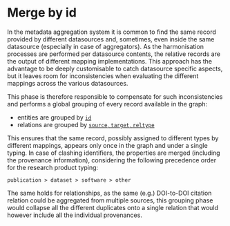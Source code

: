 # Merge by id

In the metadata aggregation system it is common to find the same record provided by 
different datasources and, sometimes, even inside the same datasource (especially in 
case of aggregators). As the harmonisation processes are performed per datasource 
contents, the relative records are the output of different mapping implementations. 
This approach has the advantage to be deeply customisable to catch datasource specific 
aspects, but it leaves room for inconsistencies when evaluating the different mappings 
across the various datasources.

This phase is therefore responsible to compensate for such inconsistencies and performs
a global grouping of every record available in the graph:

- entities are grouped by [`id`](../data-model/entities/research-product#id)
- relations are grouped by [`source`, `target`, `reltype`](../data-model/relationships/relationship-object)

This ensures that the same record, possibly assigned to different types by different 
mappings, appears only once in the graph and under a single typing. In case of clashing 
identifiers, the properties are merged (including the provenance information), considering 
the following precedence order for the research product typing:

```
publication > dataset > software > other
```

The same holds for relationships, as the same (e.g.) DOI-to-DOI citation relation could 
be aggregated from multiple sources, this grouping phase would collapse all the different 
duplicates onto a single relation that would however include all the individual provenances.
